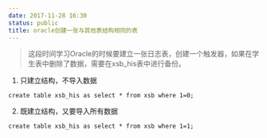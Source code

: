 ```yaml
---
date: 2017-11-28 16:30
status: public
title: oracle创建一张与其他表结构相同的表
---
```


> 这段时间学习Oracle的时候要建立一张日志表，创建一个触发器，如果在学生表中删除了数据，需要在xsb_his表中进行备份。

1. 只建立结构，不导入数据
```oracle
create table xsb_his as select * from xsb where 1=0;
```
2. 既建立结构，又要导入所有数据
```oracle
create table xsb_his as select * from xsb where 1=1;
```